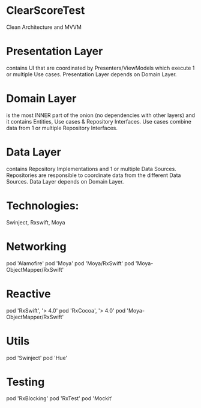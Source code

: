 # ClearScoreTest

Clean Architecture and MVVM

# Presentation Layer 
contains UI that are coordinated by Presenters/ViewModels which execute 1 or multiple Use cases. Presentation Layer depends on Domain Layer.

# Domain Layer 
is the most INNER part of the onion (no dependencies with other layers) and it contains Entities, Use cases & Repository Interfaces. Use cases combine data from 1 or multiple Repository Interfaces.

# Data Layer 
contains Repository Implementations and 1 or multiple Data Sources. Repositories are responsible to coordinate data from the different Data Sources. Data Layer depends on Domain Layer.

# Technologies:
Swinject, Rxswift, Moya

# Networking
pod 'Alamofire' pod 'Moya' pod 'Moya/RxSwift' pod 'Moya-ObjectMapper/RxSwift'

# Reactive
pod 'RxSwift', '> 4.0' pod 'RxCocoa', '> 4.0' pod 'Moya-ObjectMapper/RxSwift'

# Utils
pod 'Swinject' pod 'Hue'

# Testing
pod 'RxBlocking' pod 'RxTest' pod 'Mockit'
